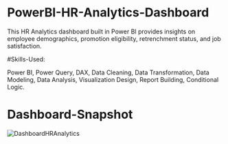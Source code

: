 # PowerBI-HR-Analytics-Dashboard

This HR Analytics dashboard built in Power BI provides insights on employee demographics, promotion eligibility, retrenchment status, and job satisfaction.

#Skills-Used:

Power BI, Power Query, DAX, Data Cleaning, Data Transformation, Data Modeling, Data Analysis, Visualization Design, Report Building, Conditional Logic.

# Dashboard-Snapshot

![DashboardHRAnalytics](https://github.com/user-attachments/assets/af7cb9bb-4df2-48f9-ab95-f1aa6a83e5a3)

